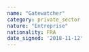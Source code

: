 ```yaml
---
name: "Gatewatcher"
category: private_sector
nature: "Entreprise"
nationality: FRA
date_signed: '2018-11-12'
---
```

    